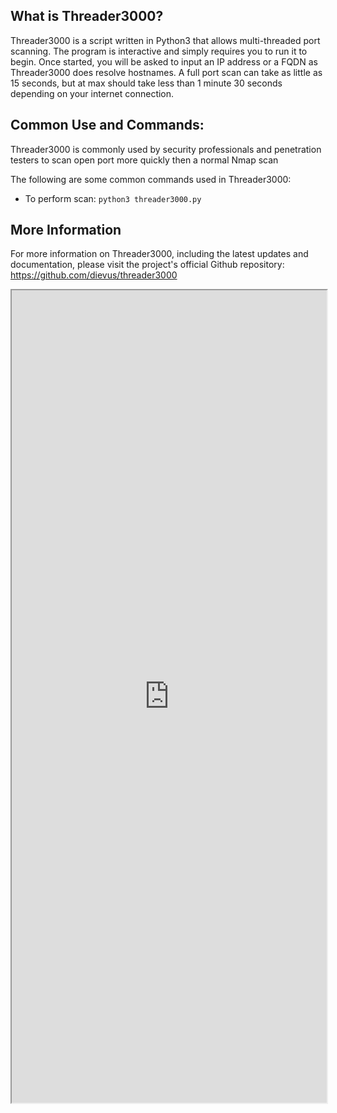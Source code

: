 ## What is Threader3000?

Threader3000 is a script written in Python3 that allows multi-threaded port scanning. The program is interactive and simply requires you to run it to begin. Once started, you will be asked to input an IP address or a FQDN as Threader3000 does resolve hostnames. A full port scan can take as little as 15 seconds, but at max should take less than 1 minute 30 seconds depending on your internet connection.

## Common Use and Commands:

Threader3000 is commonly used by security professionals and penetration testers to scan open port more quickly then a normal Nmap scan

The following are some common commands used in Threader3000:

-   To perform scan: `python3 threader3000.py`

## More Information
For more information on Threader3000, including the latest updates and documentation, please visit the project's official Github repository: https://github.com/dievus/threader3000

<iframe src="https://github.com/dievus/threader3000" width="100%" height="1300"></iframe>